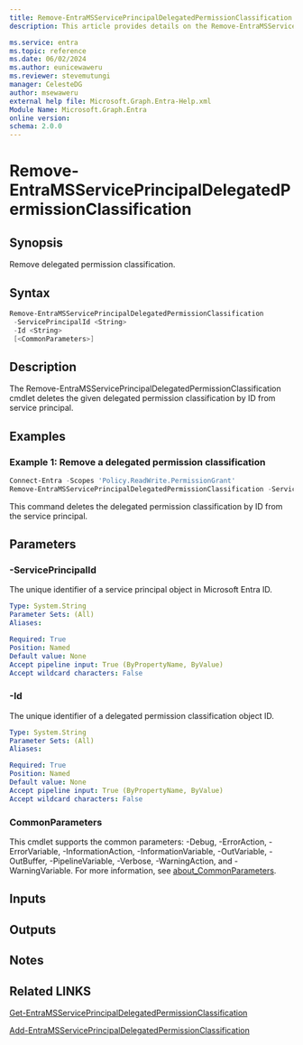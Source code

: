 ```yaml
---
title: Remove-EntraMSServicePrincipalDelegatedPermissionClassification.
description: This article provides details on the Remove-EntraMSServicePrincipalDelegatedPermissionClassification command.

ms.service: entra
ms.topic: reference
ms.date: 06/02/2024
ms.author: eunicewaweru
ms.reviewer: stevemutungi
manager: CelesteDG
author: msewaweru
external help file: Microsoft.Graph.Entra-Help.xml
Module Name: Microsoft.Graph.Entra
online version:
schema: 2.0.0
---
```


# Remove-EntraMSServicePrincipalDelegatedPermissionClassification

## Synopsis

Remove delegated permission classification.

## Syntax

```powershell
Remove-EntraMSServicePrincipalDelegatedPermissionClassification 
 -ServicePrincipalId <String>
 -Id <String>
 [<CommonParameters>]
```

## Description

The Remove-EntraMSServicePrincipalDelegatedPermissionClassification cmdlet deletes the given delegated permission classification by ID from service principal.

## Examples

### Example 1: Remove a delegated permission classification

```powershell
Connect-Entra -Scopes 'Policy.ReadWrite.PermissionGrant'
Remove-EntraMSServicePrincipalDelegatedPermissionClassification -ServicePrincipalId '11112222-bbbb-3333-cccc-4444dddd5555' -Id '3cccccc3-4dd4-5ee5-6ff6-7aaaaaaaaaa7'
```

This command deletes the delegated permission classification by ID from the service principal.

## Parameters

### -ServicePrincipalId

The unique identifier of a service principal object in Microsoft Entra ID.

```yaml
Type: System.String
Parameter Sets: (All)
Aliases:

Required: True
Position: Named
Default value: None
Accept pipeline input: True (ByPropertyName, ByValue)
Accept wildcard characters: False
```

### -Id

The unique identifier of a delegated permission classification object ID.

```yaml
Type: System.String
Parameter Sets: (All)
Aliases:

Required: True
Position: Named
Default value: None
Accept pipeline input: True (ByPropertyName, ByValue)
Accept wildcard characters: False
```

### CommonParameters

This cmdlet supports the common parameters: -Debug, -ErrorAction, -ErrorVariable, -InformationAction, -InformationVariable, -OutVariable, -OutBuffer, -PipelineVariable, -Verbose, -WarningAction, and -WarningVariable. For more information, see [about_CommonParameters](https://go.microsoft.com/fwlink/?LinkID=113216).

## Inputs

## Outputs

## Notes

## Related LINKS

[Get-EntraMSServicePrincipalDelegatedPermissionClassification](Get-EntraMSServicePrincipalDelegatedPermissionClassification.md)

[Add-EntraMSServicePrincipalDelegatedPermissionClassification](Add-EntraMSServicePrincipalDelegatedPermissionClassification.md)
